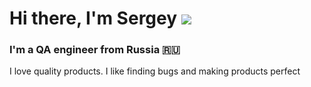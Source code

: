 # Hi there, I'm Sergey ![](https://github.com/blackcater/blackcater/raw/main/images/Hi.gif) 
### I'm a QA engineer from Russia 🇷🇺
I love quality products. I like finding bugs and making products perfect
